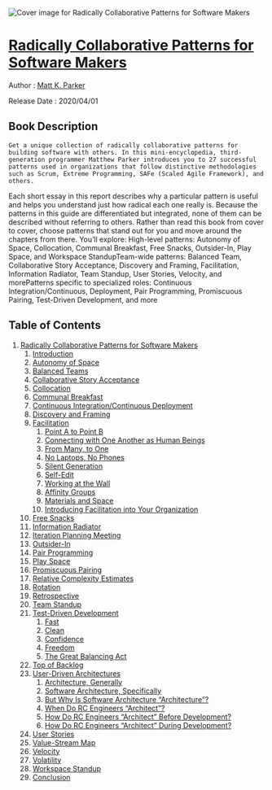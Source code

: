 ![Cover image for Radically Collaborative Patterns for Software Makers](https://imgdetail.ebookreading.net/cover/cover/20200920/EB9781492063308.jpg)

[Radically Collaborative Patterns for Software Makers](https://ebookreading.net/view/book/Radically+Collaborative+Patterns+for+Software+Makers-EB9781492063308_1.html "Radically Collaborative Patterns for Software Makers")
====================================================================================================================

Author : [Matt K. Parker](https://ebookreading.net/search/author/Matt+K.+Parker)

Release Date : 2020/04/01

Book Description
-----------------


    
    Get a unique collection of radically collaborative patterns for building software with others. In this mini-encyclopedia, third-generation programmer Matthew Parker introduces you to 27 successful patterns used in organizations that follow distinctive methodologies such as Scrum, Extreme Programming, SAFe (Scaled Agile Framework), and others.
Each short essay in this report describes why a particular pattern is useful and helps you understand just how radical each one really is. Because the patterns in this guide are differentiated but integrated, none of them can be described without referring to others. Rather than read this book from cover to cover, choose patterns that stand out for you and move around the chapters from there.
You’ll explore:
High-level patterns: Autonomy of Space, Collocation, Communal Breakfast, Free Snacks, Outsider-In, Play Space, and Workspace StandupTeam-wide patterns: Balanced Team, Collaborative Story Acceptance, Discovery and Framing, Facilitation, Information Radiator, Team Standup, User Stories, Velocity, and morePatterns specific to specialized roles: Continuous Integration/Continuous, Deployment, Pair Programming, Promiscuous Pairing, Test-Driven Development, and more
  

Table of Contents
-----------------

1. [Radically Collaborative Patterns for Software Makers](https://ebookreading.net/view/book/Radically+Collaborative+Patterns+for+Software+Makers-EB9781492063308_4.html#idm46013265415976)
    1. [Introduction](https://ebookreading.net/view/book/Radically+Collaborative+Patterns+for+Software+Makers-EB9781492063308_4.html#introduction)
    1. [Autonomy of Space](https://ebookreading.net/view/book/Radically+Collaborative+Patterns+for+Software+Makers-EB9781492063308_4.html#autonomy_of_space)
    1. [Balanced Teams](https://ebookreading.net/view/book/Radically+Collaborative+Patterns+for+Software+Makers-EB9781492063308_4.html#balanced_teams)
    1. [Collaborative Story Acceptance](https://ebookreading.net/view/book/Radically+Collaborative+Patterns+for+Software+Makers-EB9781492063308_4.html#collaborative_story)
    1. [Collocation](https://ebookreading.net/view/book/Radically+Collaborative+Patterns+for+Software+Makers-EB9781492063308_4.html#collocation)
    1. [Communal Breakfast](https://ebookreading.net/view/book/Radically+Collaborative+Patterns+for+Software+Makers-EB9781492063308_4.html#communal_breakfast)
    1. [Continuous Integration/Continuous Deployment](https://ebookreading.net/view/book/Radically+Collaborative+Patterns+for+Software+Makers-EB9781492063308_4.html#continuous_integrat)
    1. [Discovery and Framing](https://ebookreading.net/view/book/Radically+Collaborative+Patterns+for+Software+Makers-EB9781492063308_4.html#discovery_and_frami)
    1. [Facilitation](https://ebookreading.net/view/book/Radically+Collaborative+Patterns+for+Software+Makers-EB9781492063308_4.html#facilitation)
        1. [Point A to Point B](https://ebookreading.net/view/book/Radically+Collaborative+Patterns+for+Software+Makers-EB9781492063308_4.html#point_a_to_point_b)
        1. [Connecting with One Another as Human Beings](https://ebookreading.net/view/book/Radically+Collaborative+Patterns+for+Software+Makers-EB9781492063308_4.html#connecting_with_one)
        1. [From Many, to One](https://ebookreading.net/view/book/Radically+Collaborative+Patterns+for+Software+Makers-EB9781492063308_4.html#from_many_to_one)
        1. [No Laptops, No Phones](https://ebookreading.net/view/book/Radically+Collaborative+Patterns+for+Software+Makers-EB9781492063308_4.html#no_laptops_no_phone)
        1. [Silent Generation](https://ebookreading.net/view/book/Radically+Collaborative+Patterns+for+Software+Makers-EB9781492063308_4.html#silent_generation)
        1. [Self-Edit](https://ebookreading.net/view/book/Radically+Collaborative+Patterns+for+Software+Makers-EB9781492063308_4.html#self_edit_idgXeZpz)
        1. [Working at the Wall](https://ebookreading.net/view/book/Radically+Collaborative+Patterns+for+Software+Makers-EB9781492063308_4.html#working_at_the_wall)
        1. [Affinity Groups](https://ebookreading.net/view/book/Radically+Collaborative+Patterns+for+Software+Makers-EB9781492063308_4.html#affinity_groups)
        1. [Materials and Space](https://ebookreading.net/view/book/Radically+Collaborative+Patterns+for+Software+Makers-EB9781492063308_4.html#materials_and_space)
        1. [Introducing Facilitation into Your Organization](https://ebookreading.net/view/book/Radically+Collaborative+Patterns+for+Software+Makers-EB9781492063308_4.html#introducing_facilit)
    1. [Free Snacks](https://ebookreading.net/view/book/Radically+Collaborative+Patterns+for+Software+Makers-EB9781492063308_4.html#free_snacks)
    1. [Information Radiator](https://ebookreading.net/view/book/Radically+Collaborative+Patterns+for+Software+Makers-EB9781492063308_4.html#information_radiato)
    1. [Iteration Planning Meeting](https://ebookreading.net/view/book/Radically+Collaborative+Patterns+for+Software+Makers-EB9781492063308_4.html#iteration_planning_)
    1. [Outsider-In](https://ebookreading.net/view/book/Radically+Collaborative+Patterns+for+Software+Makers-EB9781492063308_4.html#outsider_in)
    1. [Pair Programming](https://ebookreading.net/view/book/Radically+Collaborative+Patterns+for+Software+Makers-EB9781492063308_4.html#pair_programming)
    1. [Play Space](https://ebookreading.net/view/book/Radically+Collaborative+Patterns+for+Software+Makers-EB9781492063308_4.html#play_space)
    1. [Promiscuous Pairing](https://ebookreading.net/view/book/Radically+Collaborative+Patterns+for+Software+Makers-EB9781492063308_4.html#promiscuous_pairing)
    1. [Relative Complexity Estimates](https://ebookreading.net/view/book/Radically+Collaborative+Patterns+for+Software+Makers-EB9781492063308_4.html#relative_complexity)
    1. [Rotation](https://ebookreading.net/view/book/Radically+Collaborative+Patterns+for+Software+Makers-EB9781492063308_4.html#rotation_idXbqPZB)
    1. [Retrospective](https://ebookreading.net/view/book/Radically+Collaborative+Patterns+for+Software+Makers-EB9781492063308_4.html#retrospective)
    1. [Team Standup](https://ebookreading.net/view/book/Radically+Collaborative+Patterns+for+Software+Makers-EB9781492063308_4.html#team_standup)
    1. [Test-Driven Development](https://ebookreading.net/view/book/Radically+Collaborative+Patterns+for+Software+Makers-EB9781492063308_4.html#test_driven_develop)
        1. [Fast](https://ebookreading.net/view/book/Radically+Collaborative+Patterns+for+Software+Makers-EB9781492063308_4.html#fast_idjyK3j1)
        1. [Clean](https://ebookreading.net/view/book/Radically+Collaborative+Patterns+for+Software+Makers-EB9781492063308_4.html#clean_iduOXvhN)
        1. [Confidence](https://ebookreading.net/view/book/Radically+Collaborative+Patterns+for+Software+Makers-EB9781492063308_4.html#confidence)
        1. [Freedom](https://ebookreading.net/view/book/Radically+Collaborative+Patterns+for+Software+Makers-EB9781492063308_4.html#freedom_idhIFwuh)
        1. [The Great Balancing Act](https://ebookreading.net/view/book/Radically+Collaborative+Patterns+for+Software+Makers-EB9781492063308_4.html#the_great_balancing)
    1. [Top of Backlog](https://ebookreading.net/view/book/Radically+Collaborative+Patterns+for+Software+Makers-EB9781492063308_4.html#top_of_backlog_tob)
    1. [User-Driven Architectures](https://ebookreading.net/view/book/Radically+Collaborative+Patterns+for+Software+Makers-EB9781492063308_4.html#user_driven_archite)
        1. [Architecture, Generally](https://ebookreading.net/view/book/Radically+Collaborative+Patterns+for+Software+Makers-EB9781492063308_4.html#architecture_genera)
        1. [Software Architecture, Specifically](https://ebookreading.net/view/book/Radically+Collaborative+Patterns+for+Software+Makers-EB9781492063308_4.html#software_architectu)
        1. [But Why Is Software Architecture “Architecture”?](https://ebookreading.net/view/book/Radically+Collaborative+Patterns+for+Software+Makers-EB9781492063308_4.html#but_why_is_software)
        1. [When Do RC Engineers “Architect”?](https://ebookreading.net/view/book/Radically+Collaborative+Patterns+for+Software+Makers-EB9781492063308_4.html#when_do_rc_engineer)
        1. [How Do RC Engineers “Architect” Before Development?](https://ebookreading.net/view/book/Radically+Collaborative+Patterns+for+Software+Makers-EB9781492063308_4.html#how_do_rc_engineers)
        1. [How Do RC Engineers “Architect” During Development?](https://ebookreading.net/view/book/Radically+Collaborative+Patterns+for+Software+Makers-EB9781492063308_4.html#how_do_rc_engineers)
    1. [User Stories](https://ebookreading.net/view/book/Radically+Collaborative+Patterns+for+Software+Makers-EB9781492063308_4.html#user_stories)
    1. [Value-Stream Map](https://ebookreading.net/view/book/Radically+Collaborative+Patterns+for+Software+Makers-EB9781492063308_4.html#value_stream_map)
    1. [Velocity](https://ebookreading.net/view/book/Radically+Collaborative+Patterns+for+Software+Makers-EB9781492063308_4.html#velocity_id4vrhex)
    1. [Volatility](https://ebookreading.net/view/book/Radically+Collaborative+Patterns+for+Software+Makers-EB9781492063308_4.html#volatility)
    1. [Workspace Standup](https://ebookreading.net/view/book/Radically+Collaborative+Patterns+for+Software+Makers-EB9781492063308_4.html#workspace_standup)
    1. [Conclusion](https://ebookreading.net/view/book/Radically+Collaborative+Patterns+for+Software+Makers-EB9781492063308_4.html#conclusion)
